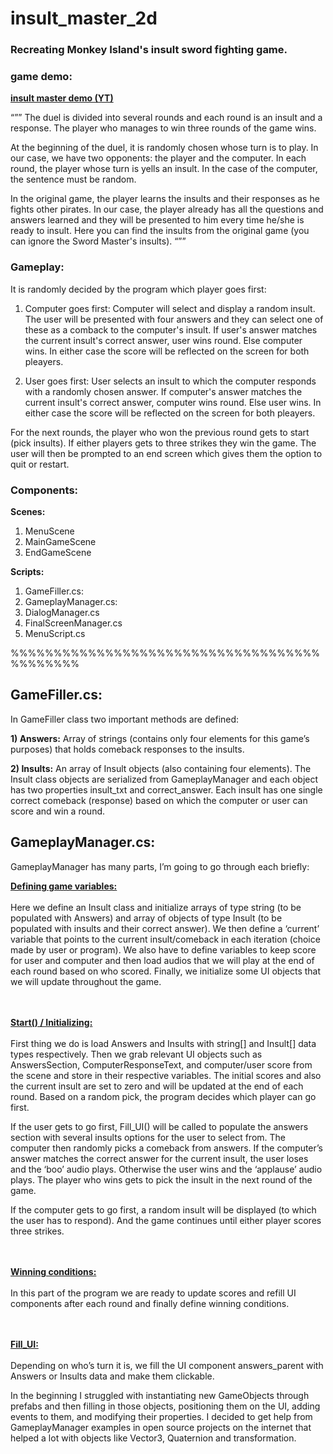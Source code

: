 # insult_master_2d
### Recreating Monkey Island's insult sword fighting game.

### game demo:

**[insult master demo (YT)](https://www.youtube.com/watch?v=MxZ12_gpjvw)**

“””
The duel is divided into several rounds and each round is an insult and a response. The player who manages to win three rounds of the game wins. 

At the beginning of the duel, it is randomly chosen whose turn is to play. In our case, we have two opponents: the player and the computer. In each round, the player whose turn is yells an insult. In the case of the computer, the sentence must be random. 

In the original game, the player learns the insults and their responses as he fights other pirates. In our case, the player already has all the questions and answers learned and they will be presented to him every time he/she is ready to insult. Here you can find the insults from the original game (you can ignore the Sword Master's insults). 
“””

### Gameplay:
It is randomly decided by the program which player goes first:

1. Computer goes first: Computer will select and display a random insult. The user will be presented with four answers and they can select one of these as a comback to the computer's insult. If user's answer matches the current insult's correct answer, user wins round. Else computer wins. In either case the score will be reflected on the screen for both pleayers.

2. User goes first: User selects an insult to which the computer responds with a randomly chosen answer. If computer's answer matches the current insult's correct answer, computer wins round. Else user wins. In either case the score will be reflected on the screen for both pleayers.

For the next rounds, the player who won the previous round gets to start (pick insults). If either players gets to three strikes they win the game. The user will then be prompted to an end screen which gives them the option to quit or restart.

### Components:

**Scenes:**
1. MenuScene
2. MainGameScene
3. EndGameScene


**Scripts:**
1. GameFiller.cs:
2. GameplayManager.cs:
3. DialogManager.cs
4. FinalScreenManager.cs
5. MenuScript.cs

%%%%%%%%%%%%%%%%%%%%%%%%%%%%%%%%%%%%%%%%%%%%

## GameFiller.cs:

In GameFiller class two important methods are defined: 

**1) Answers:**
Array of strings (contains only four elements for this game’s purposes) that holds comeback responses to the insults.


**2) Insults:**
An array of Insult objects (also containing four elements). The Insult class objects are serialized from GameplayManager and each object has two properties insult_txt and correct_answer. Each insult has one single correct comeback (response) based on which the computer or user can score and win a round.


## GameplayManager.cs:

GameplayManager has many parts, I’m going to go through each briefly: 

<ins> **Defining game variables:** </ins> 
<br><br>
Here we define an Insult class and initialize arrays of type string (to be populated with Answers) and array of objects of type Insult (to be populated with insults and their correct answer). We then define a ‘current’ variable that points to the current insult/comeback in each iteration (choice made by user or program). We also have to define variables to keep score for user and computer and then load audios that we will play at the end of each round based on who scored. Finally, we initialize some UI objects that we will update throughout the game.
<br><br><br>

<ins> **Start() / Initializing:** </ins>
<br><br>
First thing we do is load Answers and Insults with string[] and Insult[] data types respectively. Then we grab relevant UI objects such as AnswersSection, ComputerResponseText, and computer/user score from the scene and store in their respective variables. The initial scores and also the current insult are set to zero and will be updated at the end of each round. Based on a random pick, the program decides which player can go first. 

If the user gets to go first, Fill_UI() will be called to populate the answers section with several insults options for the user to select from. The computer then randomly picks a comeback from answers. If the computer’s answer matches the correct answer for the current insult, the user loses and the ‘boo’ audio plays. Otherwise the user wins and the ‘applause’ audio plays. The player who wins gets to pick the insult in the next round of the game.

If the computer gets to go first, a random insult will be displayed (to which the user has to respond). And the game continues until either player scores three strikes.
<br><br><br>

<ins> **Winning conditions:** </ins>
<br><br>
In this part of the program we are ready to update scores and refill UI components after each round and finally define winning conditions.
<br><br><br>

<ins> **Fill_UI:** </ins>
<br><br>
Depending on who’s turn it is, we fill the UI component answers_parent with Answers or Insults data and make them clickable.

In the beginning I struggled with instantiating new GameObjects through prefabs and then filling in those objects, positioning them on the UI, adding events to them, and modifying their properties. I decided to get help from GameplayManager examples in open source projects on the internet that helped a lot with objects like Vector3, Quaternion and transformation.
<br><br><br>


